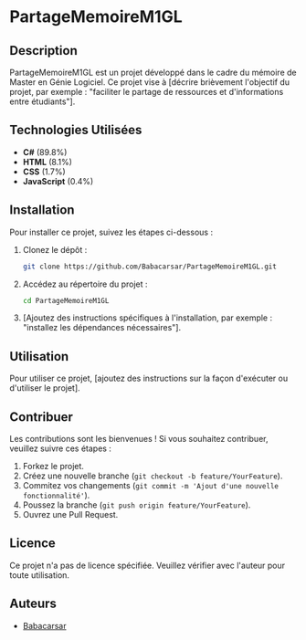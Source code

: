 # PartageMemoireM1GL

## Description
PartageMemoireM1GL est un projet développé dans le cadre du mémoire de Master en Génie Logiciel. Ce projet vise à [décrire brièvement l'objectif du projet, par exemple : "faciliter le partage de ressources et d'informations entre étudiants"].

## Technologies Utilisées
- **C#** (89.8%)
- **HTML** (8.1%)
- **CSS** (1.7%)
- **JavaScript** (0.4%)

## Installation
Pour installer ce projet, suivez les étapes ci-dessous :

1. Clonez le dépôt :
   ```bash
   git clone https://github.com/Babacarsar/PartageMemoireM1GL.git
   ```
2. Accédez au répertoire du projet :
   ```bash
   cd PartageMemoireM1GL
   ```
3. [Ajoutez des instructions spécifiques à l'installation, par exemple : "installez les dépendances nécessaires"].

## Utilisation
Pour utiliser ce projet, [ajoutez des instructions sur la façon d'exécuter ou d'utiliser le projet].

## Contribuer
Les contributions sont les bienvenues ! Si vous souhaitez contribuer, veuillez suivre ces étapes :
1. Forkez le projet.
2. Créez une nouvelle branche (`git checkout -b feature/YourFeature`).
3. Commitez vos changements (`git commit -m 'Ajout d'une nouvelle fonctionnalité'`).
4. Poussez la branche (`git push origin feature/YourFeature`).
5. Ouvrez une Pull Request.

## Licence
Ce projet n'a pas de licence spécifiée. Veuillez vérifier avec l'auteur pour toute utilisation.

## Auteurs
- [Babacarsar](https://github.com/Babacarsar)
